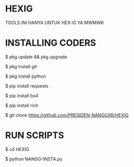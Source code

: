 # HEXIG
TOOLS INI HANYA UNTUK HEX IG YA MWMWK


# INSTALLING CODERS
$ pkg update && pkg upgrade

$ pkg install git

$ pkg install python

$ pip install requests

$ pip install bs4

$ pip install rich

$ git clone https://github.com/PRESIDEN-NANGGXR/HEXIG

# RUN SCRIPTS

$ cd HEXIG

$ python NANGG-INSTA.py
